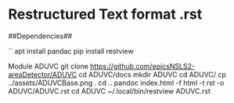 
# Restructured Text format .rst

##Dependencies##

``
apt install pandac
pip install restview

Module ADUVC
git clone https://github.com/epicsNSLS2-areaDetector/ADUVC
cd ADUVC/docs
mkdir ADUVC
cd ADUVC/
cp ../assets/ADUVCBase.png .
cd ..
pandoc index.html -f html -t rst -o ADUVC/ADUVC.rst
cd ADUVC
 ~/.local/bin/restview ADUVC.rst 
```